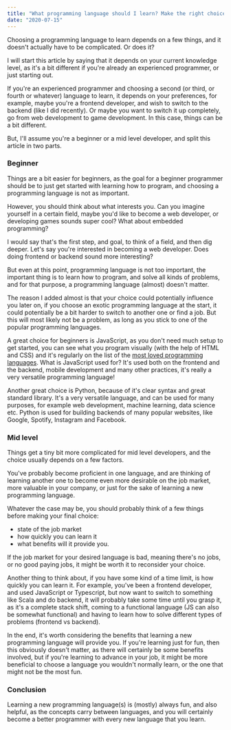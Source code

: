```yaml
---
title: "What programming language should I learn? Make the right choice"
date: "2020-07-15"
---
```


Choosing a programming language to learn depends on a few things, and it doesn't actually have to be complicated. Or does it?

I will start this article by saying that it depends on your current knowledge level, as it's a bit different if you're already an experienced programmer, or just starting out.

If you're an experienced programmer and choosing a second (or third, or fourth or whatever) language to learn, it depends on your preferences, for example, maybe you're a frontend developer, and wish to switch to the backend (like I did recently). Or maybe you want to switch it up completely, go from web development to game development. In this case, things can be a bit different.

But, I'll assume you're a beginner or a mid level developer, and split this article in two parts.

### Beginner

Things are a bit easier for beginners, as the goal for a beginner programmer should be to just get started with learning how to program, and choosing a programming language is not as important.

However, you should think about what interests you. Can you imagine yourself in a certain field, maybe you'd like to become a web developer, or developing games sounds super cool? What about embedded programming?

I would say that's the first step, and goal, to think of a field, and then dig deeper. Let's say you're interested in becoming a web developer. Does doing frontend or backend sound more interesting?

But even at this point, programming language is not too important, the important thing is to learn how to program, and solve all kinds of problems, and for that purpose, a programming language (almost) doesn't matter.

The reason I added almost is that your choice could potentially influence you later on, if you choose an exotic programming language at the start, it could potentially be a bit harder to switch to another one or find a job. But this will most likely not be a problem, as long as you stick to one of the popular programming languages.

A great choice for beginners is JavaScript, as you don't need much setup to get started, you can see what you program visually (with the help of HTML and CSS) and it's regularly on the list of the [most loved programming languages](https://insights.stackoverflow.com/survey/2020#technology-most-loved-dreaded-and-wanted-languages-loved "StackOverflow's list of most loved programming languages"). What is JavaScript used for? It's used both on the frontend and the backend, mobile development and many other practices, it's really a very versatile programming language!

Another great choice is Python, because of it's clear syntax and great standard library. It's a very versatile language, and can be used for many purposes, for example web development, machine learning, data science etc. Python is used for building backends of many popular websites, like Google, Spotify, Instagram and Facebook.

### Mid level

Things get a tiny bit more complicated for mid level developers, and the choice usually depends on a few factors.

You've probably become proficient in one language, and are thinking of learning another one to become even more desirable on the job market, more valuable in your company, or just for the sake of learning a new programming language.

Whatever the case may be, you should probably think of a few things before making your final choice:

- state of the job market
- how quickly you can learn it
- what benefits will it provide you.

If the job market for your desired language is bad, meaning there's no jobs, or no good paying jobs, it might be worth it to reconsider your choice.

Another thing to think about, if you have some kind of a time limit, is how quickly you can learn it. For example, you've been a frontend developer, and used JavaScript or Typescript, but now want to switch to something like Scala and do backend, it will probably take some time until you grasp it, as it's a complete stack shift, coming to a functional language (JS can also be somewhat functional) and having to learn how to solve different types of problems (frontend vs backend).

In the end, it's worth considering the benefits that learning a new programming language will provide you. If you're learning just for fun, then this obviously doesn't matter, as there will certainly be some benefits involved, but if you're learning to advance in your job, it might be more beneficial to choose a language you wouldn't normally learn, or the one that might not be the most fun.

### Conclusion

Learning a new programming language(s) is (mostly) always fun, and also helpful, as the concepts carry between languages, and you will certainly become a better programmer with every new language that you learn.
